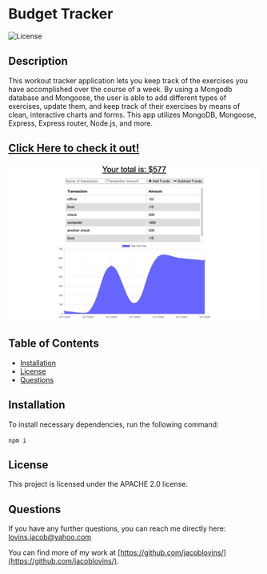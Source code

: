 # Budget Tracker
      
    
![License](https://img.shields.io/badge/License-APACHE%202.0-blue.svg)

## Description

This workout tracker application lets you keep track of the exercises you have accomplished over the course of a week. By using a Mongodb database and Mongoose, the user is able to add different types of exercises, update them, and keep track of their exercises by means of clean, interactive charts and forms. This app utilizes MongoDB, Mongoose, Express, Express router, Node.js, and more.

## [Click Here to check it out!](https://young-woodland-55260.herokuapp.com/)


​![Budget Tracker](public/img/young-woodland-55260.herokuapp.com_.png)




## Table of Contents

* [Installation](#installation)
* [License](#license)
* [Questions](#questions)



## Installation

To install necessary dependencies, run the following command:

``` npm i ```


## License

This project is licensed under the APACHE 2.0 license.



## Questions

If you have any further questions, you can reach me directly here: lovins.jacob@yahoo.com

You can find more of my work at [https://github.com/jacoblovins/](https://github.com/jacoblovins/).